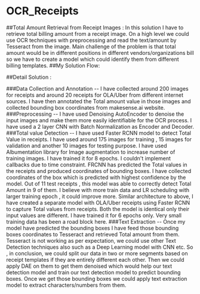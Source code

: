 # OCR_Receipts
##Total Amount Retrieval from Receipt Images :
In this solution I have to retrieve total billing amount from a receipt image. On a high level we could use OCR techniques with preprocessing and read the text/amount by Tesseract from the image.
Main challenge of the problem is that total amount would be in different positions in different vendors/organizations bill so we have to create a model which could identify them from different billing templates.
##My Solution Flow:

	

##Detail Solution :

###Data Collection  and Annotation -- I have collected around 200 images for receipts and around 20 receipts for OLA/Uber from different internet sources. I have then annotated the Total amount value in those images and collected bounding box coordinates from makesense.ai website.
###Preprocessing -- I have used Denoising AutoEncoder to denoise the input images and make them more easily identifiable for the OCR process. I have used a 2 layer CNN with Batch Normalization  as Encoder and Decoder.
###Total value Detection -- I have used Faster RCNN model to detect Total Value in receipts. I have used around 175 images for training , 15 images for validation and another 10 images for testing purpose. I have used Albumentation library for Image augmentation to increase number of training images. I have trained it for 8 epochs. I couldn't implement callbacks due to time constraint. FRCNN has predicted the Total values in the receipts and produced coordinates of bounding boxes. I have collected coordinates of the box which is predicted with highest confidence by the model. Out of 11 test receipts , this model was able to correctly detect Total Amount in 9 of them. I believe with more train data and LR scheduling with larger training epoch , it could improve more.
Similar architecture to above, I have created a separate model with OLA/Uber receipts using Faster RCNN to capture Total values from receipts. Both the model is identical only their input values are different. I have trained it for 6 epochs only. Very small training data has been a road block here.
###Text Extraction -- Once my model have predicted the bounding boxes I have feed those bounding boxes coordinates to Tesseract and retrieved Total amount from them. Tesseract is not working as per expectation, we could use other Text Detection techniques also such as a Deep Learning model with CNN etc.
So , in conclusion, we could split our data in two or more segments based on receipt templates if they are entirely different each other. Then we could apply DAE on them to get them denoised which would help our text detection model and train our text detection model to predict bounding boxes. Once we get those bounding boxes we could apply text extraction model to extract characters/numbers from them.






